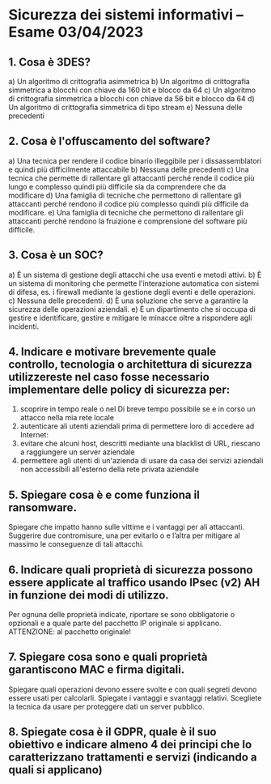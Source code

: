 # Sicurezza dei sistemi informativi – Esame 03/04/2023  

## 1. Cosa è 3DES?

a) Un algoritmo di crittografia asimmetrica
b) Un algoritmo di crittografia simmetrica a blocchi con chiave da 160 bit e blocco da 64
c) Un algoritmo di crittografia simmetrica a blocchi con chiave da 56 bit e blocco da 64
d) Un algoritmo di crittografia simmetrica di tipo stream
e) Nessuna delle precedenti

## 2. Cosa è l'offuscamento del software?

a) Una tecnica per rendere il codice binario illeggibile per i dissassemblatori e quindi più difficilmente attaccabile
b) Nessuna delle precedenti
c) Una tecnica che permette di rallentare gli attaccanti perché rende il codice più lungo e complesso quindi più difficile sia da comprendere che da modificare
d) Una famiglia di tecniche che permettono di rallentare gli attaccanti perché rendono il codice più complesso quindi più difficile da modificare.
e) Una famiglia di tecniche che permettono di rallentare gli attaccanti perché rendono la fruizione e comprensione del software più difficile.
 
## 3. Cosa è un SOC?

a) È un sistema di gestione degli attacchi che usa eventi e metodi attivi.
b) È un sistema di monitoring che permette l'interazione automatica con sistemi di difesa, es. i firewall
mediante la gestione degli eventi e delle operazioni.
c) Nessuna delle precedenti.
d) È una soluzione che serve a garantire la sicurezza delle operazioni aziendali.
e) È un dipartimento che si occupa di gestire e identificare, gestire e mitigare le minacce oltre a rispondere agli incidenti.

## 4. Indicare e motivare brevemente quale controllo, tecnologia o architettura di sicurezza utilizzereste nel caso fosse necessario implementare delle policy di sicurezza per:

1. scoprire in tempo reale o nel Di breve tempo possibile se e in corso un attacco nella mia rete locale
2. autenticare ali utenti aziendali prima di permettere loro di accedere ad Internet:
3. evitare che alcuni host, descritti mediante una blacklist di URL, riescano a raggiungere un server aziendale
4. permettere agli utenti di un'azienda di usare da casa dei servizi aziendali non accessibili all'esterno della rete
privata aziendale
 
## 5. Spiegare cosa è e come funziona il ransomware.

Spiegare che impatto hanno sulle vittime e i vantaggi per ali attaccanti. Suggerire due contromisure, una per evitarlo o e l’altra per mitigare al massimo le conseguenze di tali attacchi.
 
## 6. Indicare quali proprietà di sicurezza possono essere applicate al traffico usando IPsec (v2) AH in funzione dei modi di utilizzo.

Per ognuna delle proprietà indicate, riportare se sono obbligatorie o opzionali e a quale parte del pacchetto IP originale si applicano. ATTENZIONE: al pacchetto originale!
 
## 7. Spiegare cosa sono e quali proprietà garantiscono MAC e firma digitali.

Spiegare quali operazioni devono essere svolte e con quali segreti devono essere usati per calcolarli. Spiegate i vantaggi e svantaggi relativi. Scegliete la tecnica da usare per proteggere dati un server pubblico.
 
## 8. Spiegate cosa è il GDPR, quale è il suo obiettivo e indicare almeno 4 dei principi che lo caratterizzano trattamenti e servizi (indicando a quali si applicano)
